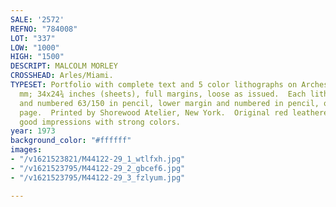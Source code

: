```yaml
---
SALE: '2572'
REFNO: "784008"
LOT: "337"
LOW: "1000"
HIGH: "1500"
DESCRIPT: MALCOLM MORLEY
CROSSHEAD: Arles/Miami.
TYPESET: Portfolio with complete text and 5 color lithographs on Arches, 1973.  865x630
  mm; 34x24¾ inches (sheets), full margins, loose as issued.  Each lithograph signed
  and numbered 63/150 in pencil, lower margin and numbered in pencil, on the justification
  page.  Printed by Shorewood Atelier, New York.  Original red leatherette folder.  Very
  good impressions with strong colors.
year: 1973
background_color: "#ffffff"
images:
- "/v1621523821/M44122-29_1_wtlfxh.jpg"
- "/v1621523795/M44122-29_2_gbcef6.jpg"
- "/v1621523795/M44122-29_3_fzlyum.jpg"

---
```


